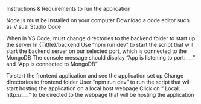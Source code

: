 Instructions & Requirements to run the application

Node.js must be installed on your computer
Download a code editor such as Visual Studio Code

When in VS Code, must change directories to the backend folder to start up the server 
In {Tittle}/backend 
Use “npm run dev” to start the script that will start the backend server on our selected port, which is connected to the MongoDB
The console message should display “App is listening to port:___” and “App is connected to MongoDB”

To start the frontend application and see the application set up 
Change directories to frontend folder
User “npm run dev” to run the script that will start hosting the application on a local host webpage 
Click on “ Local: http://___” to be directed to the webpage that will be hosting the application 

